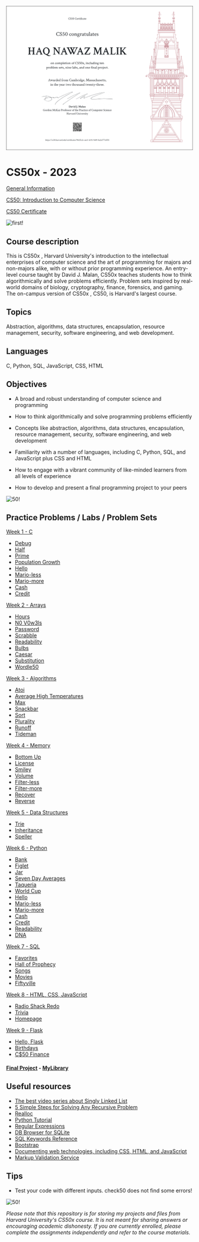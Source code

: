 ![CS50Certificate!](CS50x-Certificate.png)

# CS50x - 2023

[General Information](https://pll.harvard.edu/course/cs50-introduction-computer-science)

[CS50: Introduction to Computer Science](https://cs50.harvard.edu/x/2023/)

[CS50 Certificate](https://cs50.harvard.edu/x/2023/certificate/)

![first!](https://www.classcentral.com/report/wp-content/uploads/2022/05/cs50-2023-student-demo.png)

## Course description
This is CS50x , Harvard University's introduction to the intellectual enterprises of computer science and the art of programming for majors and non-majors alike, with or without prior programming experience. An entry-level course taught by David J. Malan, CS50x teaches students how to think algorithmically and solve problems efficiently. Problem sets inspired by real-world domains of biology, cryptography, finance, forensics, and gaming. The on-campus version of CS50x , CS50, is Harvard's largest course. 

## Topics
Abstraction, algorithms, data structures, encapsulation, resource management, security, software engineering, and web development. 

## Languages
C, Python, SQL, JavaScript, CSS, HTML

## Objectives
* A broad and robust understanding of computer science and programming

* How to think algorithmically and solve programming problems efficiently

* Concepts like abstraction, algorithms, data structures, encapsulation, resource management, security, software engineering, and web development

* Familiarity with a number of languages, including C, Python, SQL, and JavaScript plus CSS and HTML

* How to engage with a vibrant community of like-minded learners from all levels of experience

* How to develop and present a final programming project to your peers

![50!](https://www.classcentral.com/report/wp-content/uploads/2022/05/cs50-2023-banner-e1673610020393.png)

## Practice Problems / Labs / Problem Sets
[Week 1 - C](https://cs50.harvard.edu/x/2023/weeks/1/)
 * [Debug](https://cs50.harvard.edu/x/2023/problems/1/debug/)
 * [Half](https://cs50.harvard.edu/x/2023/problems/1/half/)
 * [Prime](https://cs50.harvard.edu/x/2023/problems/1/prime/)
 * [Population Growth](https://cs50.harvard.edu/x/2023/labs/1/)
 * [Hello](https://cs50.harvard.edu/x/2023/psets/1/hello/)
 * [Mario-less](https://cs50.harvard.edu/x/2023/psets/1/mario/less/)
 * [Mario-more](https://cs50.harvard.edu/x/2023/psets/1/mario/more/)
 * [Cash](https://cs50.harvard.edu/x/2023/psets/1/cash/)
 * [Credit](https://cs50.harvard.edu/x/2023/psets/1/credit/)

[Week 2 - Arrays](https://cs50.harvard.edu/x/2023/weeks/2/)
 * [Hours](https://cs50.harvard.edu/x/2023/problems/2/hours/)
 * [N0 V0w3ls](https://cs50.harvard.edu/x/2023/problems/2/no-vowels/)
 * [Password](https://cs50.harvard.edu/x/2023/problems/2/password/)
 * [Scrabble](https://cs50.harvard.edu/x/2023/labs/2/)
 * [Readability](https://cs50.harvard.edu/x/2023/psets/2/readability/)
 * [Bulbs](https://cs50.harvard.edu/x/2023/psets/2/bulbs/)
 * [Caesar](https://cs50.harvard.edu/x/2023/psets/2/caesar/)
 * [Substitution](https://cs50.harvard.edu/x/2023/psets/2/substitution/)
 * [Wordle50](https://cs50.harvard.edu/x/2023/psets/2/wordle50/)

[Week 3 - Algorithms](https://cs50.harvard.edu/x/2023/weeks/3/)
 * [Atoi](https://cs50.harvard.edu/x/2023/problems/3/atoi/)
 * [Average High Temperatures](https://cs50.harvard.edu/x/2023/problems/3/temps/)
 * [Max](https://cs50.harvard.edu/x/2023/problems/3/max/)
 * [Snackbar](https://cs50.harvard.edu/x/2023/problems/3/snackbar/)
 * [Sort](https://cs50.harvard.edu/x/2023/labs/3/)
 * [Plurality](https://cs50.harvard.edu/x/2023/psets/3/plurality/)
 * [Runoff](https://cs50.harvard.edu/x/2023/psets/3/runoff/)
 * [Tideman](https://cs50.harvard.edu/x/2023/psets/3/tideman/)

[Week 4 - Memory](https://cs50.harvard.edu/x/2023/weeks/4/)
* [Bottom Up](https://cs50.harvard.edu/x/2023/problems/4/bottomup/)
* [License](https://cs50.harvard.edu/x/2023/problems/4/license/)
* [Smiley](https://cs50.harvard.edu/x/2023/labs/4/smiley/)
* [Volume](https://cs50.harvard.edu/x/2023/labs/4/volume/)
* [Filter-less](https://cs50.harvard.edu/x/2023/psets/4/filter/less/#how-to-submit)
* [Filter-more](https://cs50.harvard.edu/x/2023/psets/4/filter/more/#a-bitmap-more-technical)
* [Recover](https://cs50.harvard.edu/x/2023/psets/4/recover/#background)
* [Reverse](https://cs50.harvard.edu/x/2023/psets/4/reverse/)

[Week 5 - Data Structures](https://cs50.harvard.edu/x/2023/weeks/5/)
* [Trie](https://cs50.harvard.edu/x/2023/problems/5/trie/)
* [Inheritance](https://cs50.harvard.edu/x/2023/labs/5/)
* [Speller](https://cs50.harvard.edu/x/2023/psets/5/speller/)

[Week 6 - Python](https://cs50.harvard.edu/x/2023/weeks/6/)
* [Bank](https://cs50.harvard.edu/x/2023/problems/6/bank/)
* [Figlet](https://cs50.harvard.edu/x/2023/problems/6/figlet/)
* [Jar](https://cs50.harvard.edu/x/2023/problems/6/jar/)
* [Seven Day Averages](https://cs50.harvard.edu/x/2023/problems/6/seven-day-average/)
* [Taqueria](https://cs50.harvard.edu/x/2023/problems/6/taqueria/)
* [World Cup](https://cs50.harvard.edu/x/2023/labs/6/)
* [Hello](https://cs50.harvard.edu/x/2023/psets/6/hello/#hello)
* [Mario-less](https://cs50.harvard.edu/x/2023/psets/6/mario/less/)
* [Mario-more](https://cs50.harvard.edu/x/2023/psets/6/mario/more/)
* [Cash](https://cs50.harvard.edu/x/2023/psets/6/cash/)
* [Credit](https://cs50.harvard.edu/x/2023/psets/6/credit/)
* [Readability](https://cs50.harvard.edu/x/2023/psets/6/readability/)
* [DNA](https://cs50.harvard.edu/x/2023/psets/6/dna/#dna)

[Week 7 - SQL](https://cs50.harvard.edu/x/2023/weeks/6/)
* [Favorites](https://cs50.harvard.edu/x/2023/problems/7/favorites/#favorites)
* [Hall of Prophecy](https://cs50.harvard.edu/x/2023/problems/7/prophecy/)
* [Songs](https://cs50.harvard.edu/x/2023/labs/7/#how-to-submit)
* [Movies](https://cs50.harvard.edu/x/2023/psets/7/movies/)
* [Fiftyville](https://cs50.harvard.edu/x/2023/psets/7/fiftyville/)

[Week 8 - HTML, CSS, JavaScript ](https://cs50.harvard.edu/x/2023/weeks/8/)
* [Radio Shack Redo](https://cs50.harvard.edu/x/2023/problems/8/redo/)
* [Trivia](https://cs50.harvard.edu/x/2023/labs/8/)
* [Homepage](https://cs50.harvard.edu/x/2023/psets/8/homepage/#homepage)

[Week 9 - Flask](https://cs50.harvard.edu/x/2023/weeks/9/)
* [Hello, Flask](https://cs50.harvard.edu/x/2023/problems/9/helloflask/)
* [Birthdays](https://cs50.harvard.edu/x/2023/labs/9/)
* [C$50 Finance](https://cs50.harvard.edu/x/2023/psets/9/finance/)

#### [Final Project](https://cs50.harvard.edu/x/2023/project/) - [MyLibrary](https://github.com/yasingunay/MyLibrary.git)

## Useful resources
* [The best video series about Singly Linked List](https://www.youtube.com/playlist?list=PLBlnK6fEyqRi3-lvwLGzcaquOs5OBTCww)
* [5 Simple Steps for Solving Any Recursive Problem](https://www.youtube.com/watch?v=ngCos392W4w&ab_channel=Reducible)
* [Realloc](https://www.youtube.com/watch?v=z-MHVnhpf9w&t=2s&ab_channel=Log2Base2%C2%AE)
* [Python Tutorial](https://www.w3schools.com/python/default.asp)
* [Regular Expressions](https://regex101.com/)
* [DB Browser for SQLite](https://sqlitebrowser.org/)
* [SQL Keywords Reference](https://www.w3schools.com/sql/sql_ref_keywords.asp)
* [Bootstrap](https://getbootstrap.com/)
* [Documenting web technologies, including CSS, HTML, and JavaScript](https://developer.mozilla.org/en-US/)
* [Markup Validation Service](https://validator.w3.org/#validate_by_input)

## Tips
* Test your code with different inputs. check50 does not find some errors!
  
![50!](https://miro.medium.com/v2/resize:fit:1400/format:webp/1*IYCifTCCR2ah-79u94Z3wg.png)

*Please note that this repository is for storing my projects and files from Harvard University's CS50x course. It is not meant for sharing answers or encouraging academic dishonesty. If you are currently enrolled, please complete the assignments independently and refer to the course materials.*
